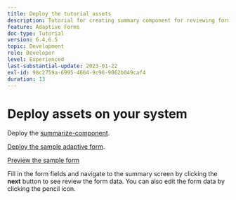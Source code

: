 ```yaml
---
title: Deploy the tutorial assets
description: Tutorial for creating summary component for reviewing form data before submission.
feature: Adaptive Forms
doc-type: Tutorial
version: 6.4,6.5
topic: Development
role: Developer
level: Experienced
last-substantial-update: 2023-01-22
exl-id: 98c2759a-6995-4664-9c96-9062b049caf4
duration: 13
---
```

# Deploy assets on your system

Deploy the [summarize-component](assets/summarize-component.zip).

[Deploy the sample adaptive form](assets/sample-adaptive-form.zip).

[Preview the sample form](http://localhost:4502/content/dam/formsanddocuments/testsummary/jcr:content?wcmmode=disabled)

Fill in the form fields and navigate to the summary screen by clicking the **next** button to see review the form data. You can also edit the form data by clicking the pencil icon.
